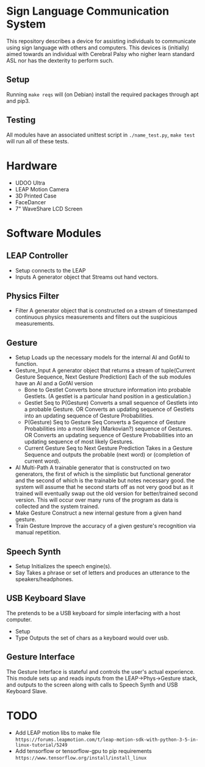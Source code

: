 Sign Language Communication System
==================================

This repository describes a device for assisting individuals to communicate using sign language with others and computers.
This devices is (initially) aimed towards an individual with Cerebral Palsy who nigher learn standard ASL nor has the dexterity to perform such.

Setup
-----

Running ``make reqs`` will (on Debian) install the required packages through apt and pip3.

Testing
-------

All modules have an associated unittest script in ``./name_test.py``, ``make test`` will run all of these tests.


Hardware
========

- UDOO Ultra
- LEAP Motion Camera
- 3D Printed Case
- FaceDancer
- 7" WaveShare LCD Screen

Software Modules
================

LEAP Controller
---------------
- Setup
  connects to the LEAP
- Inputs
  A generator object that Streams out hand vectors.

Physics Filter
--------------
- Filter
  A generator object that is constructed on a stream of timestamped continuous physics measurements and filters out the suspicious measurements.

Gesture
-------
- Setup
  Loads up the necessary models for the internal AI and GofAI to function.
- Gesture_Input
  A generator object that returns a stream of tuple(Current Gesture Sequence, Next Gesture Prediction)
  Each of the sub modules have an AI and a GofAI version
  - Bone to Gestlet
    Converts bone structure information into probable Gestlets.
    (A gestlet is a particular hand position in a gesticulation.)
  - Gestlet Seq to P(Gesture)
    Converts a small sequence of Gestlets into a probable Gesture.
    OR
    Converts an updating sequence of Gestlets into an updating sequence of Gesture Probabilities.
  - P(Gesture) Seq to Gesture Seq
    Converts a Sequence of Gesture Probabilities into a most likely (Markovian?) sequence of Gestures.
    OR
    Converts an updating sequence of Gesture Probabilities into an updating sequence of most likely Gestures.
  - Current Gesture Seq to Next Gesture Prediction
    Takes in a Gesture Sequence and outputs the probable (next word) or (completion of current word).
- AI Multi-Path
  A trainable generator that is constructed on two generators, the first of which is the simplistic but functional generator and the second of which is the trainable but notes necessary good.
  the system will assume that he second starts off as not very good but as it trained will eventually swap out the old version for better/trained second version. This will occur over many runs of the program as data is collected and the system trained.
- Make Gesture
  Construct a new internal gesture from a given hand gesture.
- Train Gesture
  Improve the accuracy of a given gesture's recognition via manual repetition.

Speech Synth
------------
- Setup
  Initializes the speech engine(s).
- Say
  Takes a phrase or set of letters and produces an utterance to the speakers/headphones.

USB Keyboard Slave
------------------
The pretends to be a USB keyboard for simple interfacing with a host computer.
- Setup
- Type
  Outputs the set of chars as a keyboard would over usb.

Gesture Interface
-----------------
The Gesture Interface is stateful and controls the user's actual experience.
This module sets up and reads inputs from the LEAP->Phys->Gesture stack, and outputs to the screen along with calls to Speech Synth and USB Keyboard Slave.

TODO
====
- Add LEAP motion libs to make file
  ``https://forums.leapmotion.com/t/leap-motion-sdk-with-python-3-5-in-linux-tutorial/5249``
- Add tensorflow or tensorflow-gpu to pip requirements
  ``https://www.tensorflow.org/install/install_linux``

